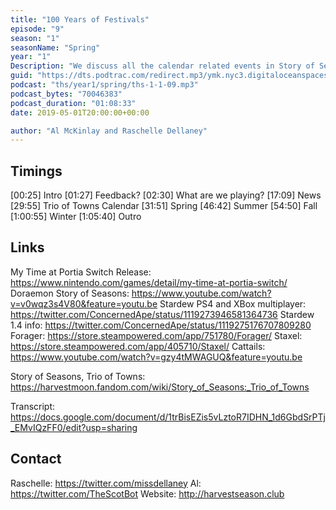 ```yaml
---
title: "100 Years of Festivals"
episode: "9"
season: "1"
seasonName: "Spring"
year: "1"
Description: "We discuss all the calendar related events in Story of Seasons: Trio of Towns"
guid: "https://dts.podtrac.com/redirect.mp3/ymk.nyc3.digitaloceanspaces.com/ths-1-1-9.mp3"
podcast: "ths/year1/spring/ths-1-1-09.mp3"
podcast_bytes: "70046383"
podcast_duration: "01:08:33"
date: 2019-05-01T20:00:00+00:00

author: "Al McKinlay and Raschelle Dellaney"
---
```


## Timings

[00:25] Intro
[01:27] Feedback?
[02:30] What are we playing?
[17:09] News
[29:55] Trio of Towns Calendar
[31:51] Spring
[46:42] Summer
[54:50] Fall
[1:00:55] Winter
[1:05:40] Outro

## Links

My Time at Portia Switch Release: https://www.nintendo.com/games/detail/my-time-at-portia-switch/
Doraemon Story of Seasons: https://www.youtube.com/watch?v=v0wqz3s4V80&feature=youtu.be
Stardew PS4 and XBox multiplayer: https://twitter.com/ConcernedApe/status/1119273946581364736
Stardew 1.4 info: https://twitter.com/ConcernedApe/status/1119275176707809280
Forager: https://store.steampowered.com/app/751780/Forager/
Staxel: https://store.steampowered.com/app/405710/Staxel/
Cattails: https://www.youtube.com/watch?v=gzy4tMWAGUQ&feature=youtu.be

Story of Seasons, Trio of Towns: https://harvestmoon.fandom.com/wiki/Story_of_Seasons:_Trio_of_Towns

Transcript: https://docs.google.com/document/d/1trBisEZis5vLztoR7IDHN_1d6GbdSrPTj_EMvIQzFF0/edit?usp=sharing

## Contact

Raschelle: https://twitter.com/missdellaney
Al: https://twitter.com/TheScotBot
Website: http://harvestseason.club
